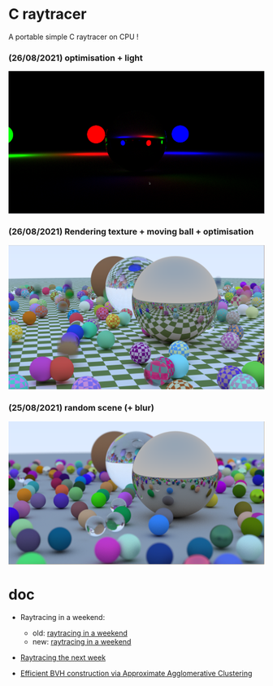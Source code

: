 # C raytracer

A portable simple C raytracer on CPU !

### (26/08/2021) optimisation + light 
![render with light](./pic/28-08-2021.png)

### (26/08/2021) Rendering texture + moving ball + optimisation  
![render with texture](./pic/26-08-2021.png)

### (25/08/2021) random scene (+ blur)

![basic render](./pic/25-08-2021.png)

# doc

- Raytracing in a weekend: 
  - old: [raytracing in a weekend](https://www.realtimerendering.com/raytracing/Ray%20Tracing%20in%20a%20Weekend.pdf)
  - new: [raytracing in a weekend](https://raytracing.github.io/books/RayTracingInOneWeekend.html)

- [Raytracing the next week](https://raytracing.github.io/books/RayTracingTheNextWeek.html#boundingvolumehierarchies)

- [Efficient BVH construction via Approximate Agglomerative Clustering](http://graphics.cs.cmu.edu/projects/aac/aac_build.pdf)
